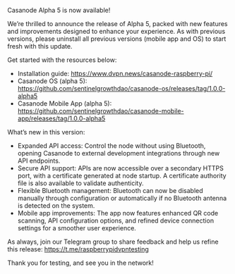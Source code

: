 Casanode Alpha 5 is now available!

We’re thrilled to announce the release of Alpha 5, packed with new features and improvements designed to enhance your experience. As with previous versions, please uninstall all previous versions (mobile app and OS) to start fresh with this update.

Get started with the resources below:
- Installation guide: https://www.dvpn.news/casanode-raspberry-pi/
- Casanode OS (alpha 5): https://github.com/sentinelgrowthdao/casanode-os/releases/tag/1.0.0-alpha5
- Casanode Mobile App (alpha 5): https://github.com/sentinelgrowthdao/casanode-mobile-app/releases/tag/1.0.0-alpha5

What’s new in this version:
- Expanded API access: Control the node without using Bluetooth, opening Casanode to external development integrations through new API endpoints.
- Secure API support: APIs are now accessible over a secondary HTTPS port, with a certificate generated at node startup. A certificate authority file is also available to validate authenticity.
- Flexible Bluetooth management: Bluetooth can now be disabled manually through configuration or automatically if no Bluetooth antenna is detected on the system.
- Mobile app improvements: The app now features enhanced QR code scanning, API configuration options, and refined device connection settings for a smoother user experience.

As always, join our Telegram group to share feedback and help us refine this release: https://t.me/raspberrypidvpntesting

Thank you for testing, and see you in the network!